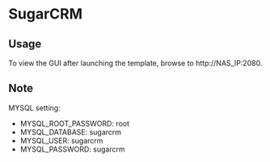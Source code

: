 SugarCRM
==============================

## Usage
To view the GUI after launching the template, browse to http://NAS_IP:2080.

## Note
MYSQL setting:

- MYSQL\_ROOT\_PASSWORD: root
- MYSQL_DATABASE: sugarcrm
- MYSQL_USER: sugarcrm
- MYSQL_PASSWORD: sugarcrm
